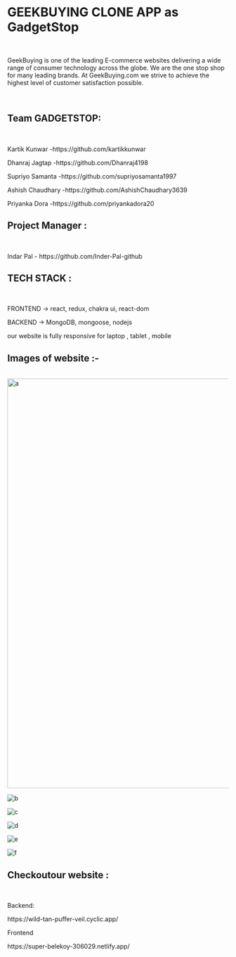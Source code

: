 <h1>GEEKBUYING CLONE APP as GadgetStop</h1>
</br>
<p>GeekBuying is one of the leading E-commerce websites delivering a wide range of consumer technology across the globe. We are the one stop shop for many leading brands. At GeekBuying.com we strive to achieve the highest level of customer satisfaction possible.</p>

</br>

<H2>Team GADGETSTOP:</H2>
</br>
<p>Kartik Kunwar    -https://github.com/kartikkunwar </p>
<p>Dhanraj Jagtap   -https://github.com/Dhanraj4198</p>
<p>Supriyo Samanta  -https://github.com/supriyosamanta1997</p>
<p>Ashish Chaudhary -https://github.com/AshishChaudhary3639</p>
<p>Priyanka Dora    -https://github.com/priyankadora20</p>

<H2>Project Manager :</H2>
</br>
<p>Indar Pal - https://github.com/Inder-Pal-github</p>

<h2>TECH STACK :</h2>
</br>

<p>FRONTEND -> react, redux, chakra ui, react-dom </p>
<p>BACKEND -> MongoDB, mongoose, nodejs</p>

<p>our website is fully responsive for laptop , tablet , mobile </p>

<H2>Images of website :- </H2>

</br>

<img width="932" alt="a" src="https://user-images.githubusercontent.com/105920094/208587878-72052f7e-6eec-47e3-acbe-8e170762b4ef.png">

![b](https://user-images.githubusercontent.com/105920094/208586761-69de583d-30c0-4b94-a3df-2fb1dc12fcc4.png)

![c](https://user-images.githubusercontent.com/105920094/208587178-248114b0-7228-4dc5-9d18-a598a0ff423d.png)

![d](https://user-images.githubusercontent.com/105920094/208587203-0fc4919d-c061-4bd8-808c-c564c38c490e.png)

![e](https://user-images.githubusercontent.com/105920094/208587212-f6307b6d-cbf0-461a-a2cc-0095959c0cc9.png)

![f](https://user-images.githubusercontent.com/105920094/208587218-ce8c55bd-d61f-4af1-91d5-deea9f2ca743.png)


<h2>Checkoutour website :</h2>

</br>
<p>Backend:</p>
<p>https://wild-tan-puffer-veil.cyclic.app/</p>

<p>Frontend</p>
<p>https://super-belekoy-306029.netlify.app/</p>


